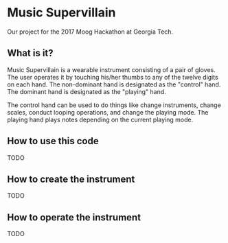 # Music Supervillain
Our project for the 2017 Moog Hackathon at Georgia Tech.

## What is it?
Music Supervillain is a wearable instrument consisting of a pair of gloves. The user operates it by touching his/her thumbs to any of the twelve digits on each hand. The non-dominant hand is designated as the "control" hand. The dominant hand is designated as the "playing" hand.

The control hand can be used to do things like change instruments, change scales, conduct looping operations, and change the playing mode. The playing hand plays notes depending on the current playing mode.

## How to use this code
TODO

## How to create the instrument
TODO

## How to operate the instrument
TODO
